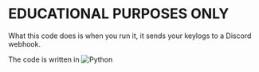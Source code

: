 # EDUCATIONAL PURPOSES ONLY
What this code does is when you run it, it sends your keylogs to a Discord webhook.


 The code is written in ![Python](https://img.shields.io/badge/Python-3776AB?style=for-the-badge&logo=python&logoColor=white)
